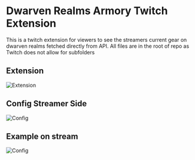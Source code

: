
# Dwarven Realms Armory Twitch Extension

This is a twitch extension for viewers to see the streamers current gear on dwarven realms fetched directly from API.
All files are in the root of repo as Twitch does not allow for subfolders 




## Extension

![Extension](https://i.imgur.com/5zpDTwZ.png)

## Config Streamer Side

![Config](https://i.imgur.com/lQHSBsi.png)

## Example on stream

![Config](https://i.imgur.com/NPD4Prk.png)

